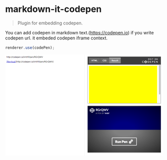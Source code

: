 # markdown-it-codepen

> Plugin for embedding codepen.

You can add codepen in markdown text.(https://codepen.io) if you write codepen url. it embeded codepen iframe context.

``` javascript
renderer.use(codePen);
```
![example](/preview.png)

